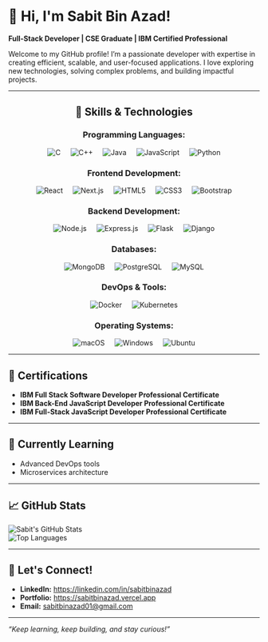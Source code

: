 # 👋 Hi, I'm Sabit Bin Azad!  

**Full-Stack Developer | CSE Graduate | IBM Certified Professional**  

Welcome to my GitHub profile! I’m a passionate developer with expertise in creating efficient, scalable, and user-focused applications. I love exploring new technologies, solving complex problems, and building impactful projects.

---
<div align="center">

## 🚀 **Skills & Technologies**

### **Programming Languages:**

<div style="display: flex; justify-content: center; gap: 20px;">
  <img src="https://img.shields.io/badge/-C-A8B9CC?style=flat-square&logo=c&logoColor=white" alt="C">
  <img src="https://img.shields.io/badge/-C++-00599C?style=flat-square&logo=c%2B%2B&logoColor=white" alt="C++">
  <img src="https://img.shields.io/badge/-Java-007396?style=flat-square&logo=java&logoColor=white" alt="Java">
  <img src="https://img.shields.io/badge/-JavaScript-F7DF1E?style=flat-square&logo=javascript&logoColor=black" alt="JavaScript">
  <img src="https://img.shields.io/badge/-Python-3776AB?style=flat-square&logo=python&logoColor=white" alt="Python">
</div>

### **Frontend Development:**

<div style="display: flex; justify-content: center; gap: 20px;">
  <img src="https://img.shields.io/badge/-React-61DAFB?style=flat-square&logo=react&logoColor=black" alt="React">
  <img src="https://img.shields.io/badge/-Next.js-000000?style=flat-square&logo=nextdotjs&logoColor=white" alt="Next.js">
  <img src="https://img.shields.io/badge/-HTML5-E34F26?style=flat-square&logo=html5&logoColor=white" alt="HTML5">
  <img src="https://img.shields.io/badge/-CSS3-1572B6?style=flat-square&logo=css3&logoColor=white" alt="CSS3">
  <img src="https://img.shields.io/badge/-Bootstrap-7952B3?style=flat-square&logo=bootstrap&logoColor=white" alt="Bootstrap">
</div>

### **Backend Development:**

<div style="display: flex; justify-content: center; gap: 20px;">
  <img src="https://img.shields.io/badge/-Node.js-339933?style=flat-square&logo=nodedotjs&logoColor=white" alt="Node.js">
  <img src="https://img.shields.io/badge/-Express.js-000000?style=flat-square&logo=express&logoColor=white" alt="Express.js">
  <img src="https://img.shields.io/badge/-Flask-000000?style=flat-square&logo=flask&logoColor=white" alt="Flask">
  <img src="https://img.shields.io/badge/-Django-092E20?style=flat-square&logo=django&logoColor=white" alt="Django">
</div>

### **Databases:**

<div style="display: flex; justify-content: center; gap: 20px;">
  <img src="https://img.shields.io/badge/-MongoDB-47A248?style=flat-square&logo=mongodb&logoColor=white" alt="MongoDB">
  <img src="https://img.shields.io/badge/-PostgreSQL-336791?style=flat-square&logo=postgresql&logoColor=white" alt="PostgreSQL">
  <img src="https://img.shields.io/badge/-MySQL-4479A1?style=flat-square&logo=mysql&logoColor=white" alt="MySQL">
</div>

### **DevOps & Tools:**

<div style="display: flex; justify-content: center; gap: 20px;">
  <img src="https://img.shields.io/badge/-Docker-2496ED?style=flat-square&logo=docker&logoColor=white" alt="Docker">
  <img src="https://img.shields.io/badge/-Kubernetes-326CE5?style=flat-square&logo=kubernetes&logoColor=white" alt="Kubernetes">
</div>

### **Operating Systems:**

<div style="display: flex; justify-content: center; gap: 20px;">
  <img src="https://img.shields.io/badge/-macOS-000000?style=flat-square&logo=apple&logoColor=white" alt="macOS">
  <img src="https://img.shields.io/badge/-Windows-0078D6?style=flat-square&logo=windows&logoColor=white" alt="Windows">
  <img src="https://img.shields.io/badge/-Ubuntu-E95420?style=flat-square&logo=ubuntu&logoColor=white" alt="Ubuntu">
</div>

</div>



---

## 🏅 **Certifications**  
- **IBM Full Stack Software Developer Professional Certificate**  
- **IBM Back-End JavaScript Developer Professional Certificate**  
- **IBM Full-Stack JavaScript Developer Professional Certificate**  

---

## 🌱 **Currently Learning**  
- Advanced DevOps tools  
- Microservices architecture  

---

## 📈 **GitHub Stats**  
![Sabit's GitHub Stats](https://github-readme-stats.vercel.app/api?username=sabitbinazad&show_icons=true&theme=radical)  
![Top Languages](https://github-readme-stats.vercel.app/api/top-langs/?username=sabitbinazad&layout=compact&theme=radical)  

---

## 🤝 **Let's Connect!**  
- **LinkedIn:** https://linkedin.com/in/sabitbinazad
- **Portfolio:** https://sabitbinazad.vercel.app  
- **Email:** sabitbinazad01@gmail.com  

---

*“Keep learning, keep building, and stay curious!”*  
